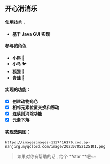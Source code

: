 ## 开心消消乐

#### 使用技术：

- **基于 Java GUI 实现**

#### 参与的角色

- **小熊**      :bear:
- **小鸟**      :bird:
- **狐狸**      :fox_face:
- **青蛙**      :frog:

#### 实现的功能：

- [x] **创建动物角色**                   
- [x] **相邻元素位置交换和移动**
- [x] **连续则消除功能**
- [x] **元素下落**

#### 实现效果图：

```text
https://imagesimages-1317416276.cos.ap-nanjing.myqcloud.com/image/202307052125101.png
```

>如果对你有帮助的话 , 给个 **star **吧~~
